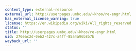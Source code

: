 ```yaml
---
content_type: external-resource
external_url: http://userpages.umbc.edu/~khoo/re-engr.html
has_external_license_warning: true
license: https://en.wikipedia.org/wiki/All_rights_reserved
status: ''
title: http://userpages.umbc.edu/~khoo/re-engr.html
uid: 276eac2d-0eb2-427c-a4ff-85a4a96b8b7b
wayback_url: ''
---
```

